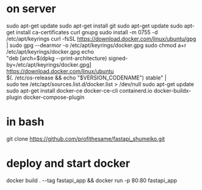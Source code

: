 # on server

sudo apt-get update
sudo apt-get install git
sudo apt-get update
sudo apt-get install ca-certificates curl gnupg
sudo install -m 0755 -d /etc/apt/keyrings
curl -fsSL https://download.docker.com/linux/ubuntu/gpg | sudo gpg --dearmor -o /etc/apt/keyrings/docker.gpg
sudo chmod a+r /etc/apt/keyrings/docker.gpg
echo \
 "deb [arch=$(dpkg --print-architecture) signed-by=/etc/apt/keyrings/docker.gpg] https://download.docker.com/linux/ubuntu \
 $(. /etc/os-release && echo "$VERSION_CODENAME") stable" | \
 sudo tee /etc/apt/sources.list.d/docker.list > /dev/null
sudo apt-get update
sudo apt-get install docker-ce docker-ce-cli containerd.io docker-buildx-plugin docker-compose-plugin

# in bash 
git clone https://github.com/profithesame/fastapi_shumeiko.git


# deploy and start docker
docker build . --tag fastapi_app && docker run -p 80:80 fastapi_app